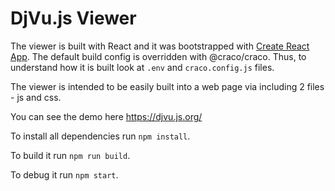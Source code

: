 # DjVu.js Viewer

The viewer is built with React and it was bootstrapped with [Create React App](https://create-react-app.dev/).
The default build config is overridden with @craco/craco.
Thus, to understand how it is built look at `.env` and `craco.config.js` files.

The viewer is intended to be easily built into a web page via including 2 files - js and css.

You can see the demo here https://djvu.js.org/

To install all dependencies run `npm install`.

To build it run `npm run build`.

To debug it run `npm start`.
